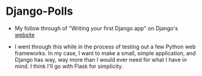 # Django-Polls

- My follow through of "Writing your first Django app" on Django's [website](https://docs.djangoproject.com/en/3.0/intro/tutorial01/)

- I went through this while in the process of testing out a few Python web frameworks. In my case, I want to make a small, simple application, and Django has way, way more than I would ever need for what I have in mind. I think I'll go with Flask for simplicity.